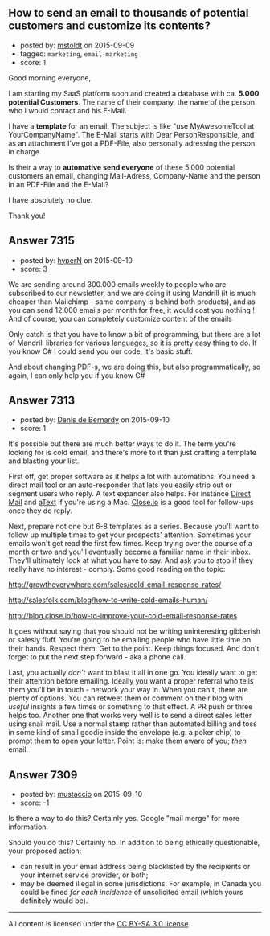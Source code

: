 ## How to send an email to thousands of potential customers and customize its contents?

- posted by: [mstoldt](https://stackexchange.com/users/3543049/mstoldt) on 2015-09-09
- tagged: `marketing`, `email-marketing`
- score: 1

<p>Good morning everyone,</p>

<p>I am starting my SaaS platform soon and created a database with ca. <strong>5.000 potential Customers</strong>. The name of their company, the name of the person who I would contact and his E-Mail.</p>

<p>I have a <strong>template</strong> for an email. The subject is like "use MyAwesomeTool at YourCompanyName". The E-Mail starts with Dear PersonResponsible, and as an attachment I've got a PDF-File, also personally adressing the person in charge. </p>

<p>Is their a way to <strong>automative send everyone</strong> of these 5.000 potential customers an email, changing Mail-Adress, Company-Name and the person in an PDF-File and the E-Mail?</p>

<p>I have absolutely no clue. </p>

<p>Thank you!</p>



## Answer 7315

- posted by: [hyperN](https://stackexchange.com/users/1342945/hypern) on 2015-09-10
- score: 3

<p>We are sending around 300.000 emails weekly to people who are subscribed to our newsletter, and we are doing it using Mandrill (it is much cheaper than Mailchimp - same company is behind both products), and as you can send 12.000 emails per month for free, it would cost you nothing ! And of course, you can completely customize content of the emails</p>

<p>Only catch is that you have to know a bit of programming, but there are a lot of Mandrill libraries for various languages, so it is pretty easy thing to do. If you know C# I could send you our code, it's basic stuff.</p>

<p>And about changing PDF-s, we are doing this, but also programmatically, so again, I can only help you if you know C# </p>



## Answer 7313

- posted by: [Denis de Bernardy](https://stackexchange.com/users/182468/denis-de-bernardy) on 2015-09-10
- score: 1

<p>It's possible but there are much better ways to do it. The term you're looking for is cold email, and there's more to it than just crafting a template and blasting your list.</p>

<p>First off, get proper software as it helps a lot with automations. You need a direct mail tool or an auto-responder that lets you easily strip out or segment users who reply. A text expander also helps. For instance <a href="http://directmailmac.com" rel="nofollow">Direct Mail</a> and <a href="http://www.trankynam.com/atext/" rel="nofollow">aText</a> if you're using a Mac. <a href="https://close.io" rel="nofollow">Close.io</a> is a good tool for follow-ups once they do reply.</p>

<p>Next, prepare not one but 6-8 templates as a series. Because you'll want to follow up multiple times to get your prospects' attention. Sometimes your emails won't get read the first few times. Keep trying over the course of a month or two and you'll eventually become a familiar name in their inbox. They'll ultimately look at what you have to say. And ask you to stop if they really have no interest - comply. Some good reading on the topic:</p>

<p><a href="http://growtheverywhere.com/sales/cold-email-response-rates/" rel="nofollow">http://growtheverywhere.com/sales/cold-email-response-rates/</a></p>

<p><a href="http://salesfolk.com/blog/how-to-write-cold-emails-human/" rel="nofollow">http://salesfolk.com/blog/how-to-write-cold-emails-human/</a></p>

<p><a href="http://blog.close.io/how-to-improve-your-cold-email-response-rates" rel="nofollow">http://blog.close.io/how-to-improve-your-cold-email-response-rates</a></p>

<p>It goes without saying that you should not be writing uninteresting gibberish or salesly fluff. You're going to be emailing people who have little time on their hands. Respect them. Get to the point. Keep things focused. And don't forget to put the next step forward - aka a phone call.</p>

<p>Last, you actually <em>don't</em> want to blast it all in one go. You ideally want to get their attention before emailing. Ideally you want a proper referral who tells them you'll be in touch - network your way in. When you can't, there are plenty of options. You can retweet them or comment on their blog with <em>useful</em> insights a few times or something to that effect. A PR push or three helps too. Another one that works very well is to send a direct sales letter using snail mail. Use a normal stamp rather than automated billing and toss in some kind of small goodie inside the envelope (e.g. a poker chip) to prompt them to open your letter. Point is: make them aware of you; <em>then</em> email.</p>



## Answer 7309

- posted by: [mustaccio](https://stackexchange.com/users/1270839/mustaccio) on 2015-09-10
- score: -1

<p>Is there a way to do this? Certainly yes. Google "mail merge" for more information.</p>

<p>Should you do this? Certainly no. In addition to being ethically questionable, your proposed action:</p>

<ul>
<li>can result in your email address being blacklisted by the recipients or your internet service provider, or both;</li>
<li>may be deemed illegal in some jurisdictions. For example, in Canada you could be fined <em>for each incidence</em> of unsolicited email (which yours definitely would be).</li>
</ul>




---

All content is licensed under the [CC BY-SA 3.0 license](https://creativecommons.org/licenses/by-sa/3.0/).
